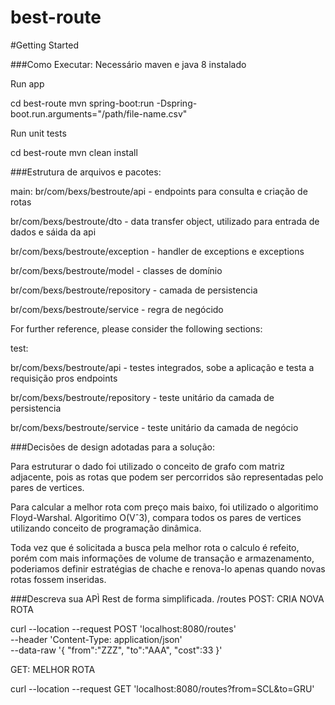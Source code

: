 # best-route
#Getting Started

###Como Executar:
Necessário maven e java 8 instalado

Run app

cd best-route
mvn spring-boot:run -Dspring-boot.run.arguments="/path/file-name.csv"


Run unit tests

cd best-route
mvn clean install

###Estrutura de arquivos e pacotes:

main:
br/com/bexs/bestroute/api - endpoints para consulta e criação de rotas

br/com/bexs/bestroute/dto - data transfer object, utilizado para entrada de dados e sáida da api

br/com/bexs/bestroute/exception - handler de exceptions e exceptions

br/com/bexs/bestroute/model - classes de domínio

br/com/bexs/bestroute/repository - camada de persistencia

br/com/bexs/bestroute/service - regra de negócido

For further reference, please consider the following sections:

test:

br/com/bexs/bestroute/api - testes integrados, sobe a aplicação e testa a requisição pros endpoints

br/com/bexs/bestroute/repository - teste unitário da camada de persistencia

br/com/bexs/bestroute/service - teste unitário da camada de negócio

###Decisões de design adotadas para a solução:

Para estruturar o dado foi utilizado o conceito de grafo com matriz adjacente, pois as rotas que podem
ser percorridos são representadas pelo pares de vertices.

Para calcular a melhor rota com preço mais baixo, foi utilizado o algoritimo Floyd-Warshal.
Algoritimo O(Vˆ3), compara todos os pares de vertices utilizando conceito de programação dinâmica.

Toda vez que é solicitada a busca pela melhor rota o calculo é refeito, porém com mais informações de
volume de transação e armazenamento, poderiamos definir estratégias de chache e renova-lo
apenas quando novas rotas fossem inseridas.

###Descreva sua APÌ Rest de forma simplificada.
/routes
  POST: CRIA NOVA ROTA
  
  curl --location --request POST 'localhost:8080/routes' \
  --header 'Content-Type: application/json' \
  --data-raw '{
     "from":"ZZZ",
     "to":"AAA",
     "cost":33
  }'

  GET: MELHOR ROTA
  
  curl --location --request GET 'localhost:8080/routes?from=SCL&to=GRU'







